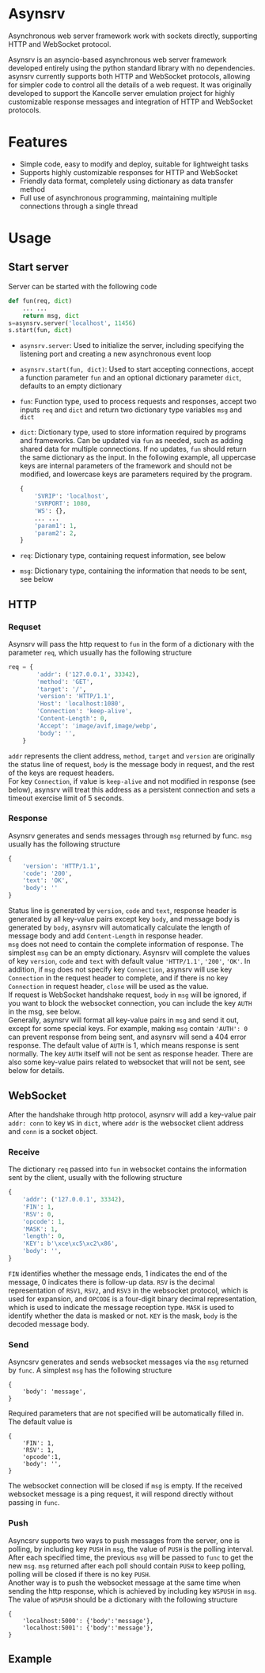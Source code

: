 # Asynsrv
Asynchronous web server framework work with sockets directly, supporting HTTP and WebSocket protocol.

Asynsrv is an asyncio-based asynchronous web server framework developed entirely using the python standard library with no dependencies. asynsrv currently supports both HTTP and WebSocket protocols, allowing for simpler code to control all the details of a web request. It was originally developed to support the Kancolle server emulation project for highly customizable response messages and integration of HTTP and WebSocket protocols.
# Features
- Simple code, easy to modify and deploy, suitable for lightweight tasks
- Supports highly customizable responses for HTTP and WebSocket
- Friendly data format, completely using dictionary as data transfer method
- Full use of asynchronous programming, maintaining multiple connections through a single thread
# Usage
## Start server
Server can be started with the following code
```python
def fun(req, dict)
    ... ...
    return msg, dict
s=asynsrv.server('localhost', 11456)
s.start(fun, dict)
```
- `asynsrv.server`: Used to initialize the server, including specifying the listening port and creating a new asynchronous event loop   
- `asynsrv.start(fun, dict)`: Used to start accepting connections, accept a function parameter `fun` and an optional dictionary parameter `dict`, defaults to an empty dictionary  
- `fun`: Function type, used to process requests and responses, accept two inputs `req` and `dict` and return two dictionary type variables `msg` and `dict`  
- `dict`: Dictionary type, used to store information required by programs and frameworks. Can be updated via `fun` as needed, such as adding shared data for multiple connections. If no updates, `fun` should return the same dictionary as the input. In the following example, all uppercase keys are internal parameters of the framework and should not be modified, and lowercase keys are parameters required by the program.  
    ```python
    {
        'SVRIP': 'localhost',
        'SVRPORT': 1080,
        'WS': {},
        ... ...
        'param1': 1,
        'param2': 2,
    }
    ```
    
- `req`: Dictionary type, containing request information, see below
- `msg`: Dictionary type, containing the information that needs to be sent, see below
## HTTP
### Requset
Asynsrv will pass the http request to `fun` in the form of a dictionary with the parameter `req`, which usually has the following structure
```python
req = {
        'addr': ('127.0.0.1', 33342),
        'method': 'GET',
        'target': '/',
        'version': 'HTTP/1.1',
        'Host': 'localhost:1080',
        'Connection': 'keep-alive',
        'Content-Length': 0,
        'Accept': 'image/avif,image/webp',
        'body': '',
    }
```
`addr` represents the client address, `method`, `target` and `version` are originally the status line of request, `body` is the message body in request, and the rest of the keys are request headers.  
For key `Connection`, if value is `keep-alive` and not modified in response (see below), asynsrv will treat this address as a persistent connection and sets a timeout exercise limit of 5 seconds.
### Response
Asynsrv generates and sends messages through `msg` returned by func. `msg` usually has the following structure
```python
{
    'version': 'HTTP/1.1',
    'code': '200',
    'text': 'OK',
    'body': ''
}
```
Status line is generated by `version`, `code` and `text`, response header is generated by all key-value pairs except key `body`, and message body is generated by `body`, asynsrv will automatically calculate the length of message body and add `Content-Length` in response header.  
`msg` does not need to contain the complete information of response. The simplest `msg` can be an empty dictionary. Asynsrv will complete the values ​​of key `version`, `code` and `text` with default value `'HTTP/1.1'`, `'200'`, `'OK'`. In addition, if `msg` does not specify key `Connection`, asynsrv will use key `Connection` in the request header to complete, and if there is no key `Connection` in request header, `close` will be used as the value.  
If request is WebSocket handshake request, `body` in `msg` will be ignored, if you want to block the websocket connection, you can include the key `AUTH` in the msg, see below.  
Generally, asynsrv will format all key-value pairs in `msg` and send it out, except for some special keys. For example, making `msg` contain `'AUTH': 0` can prevent response from being sent, and asynsrv will send a 404 error response. The default value of `AUTH` is 1, which means response is sent normally. The key `AUTH` itself will not be sent as response header. 
There are also some key-value pairs related to websocket that will not be sent, see below for details.
## WebSocket
After the handshake through http protocol, asynsrv will add a key-value pair `addr: conn` to key `WS` in `dict`, where `addr` is the websocket client address and `conn` is a socket object.
### Receive
The dictionary `req` passed into `fun` in websocket contains the information sent by the client, usually with the following structure
```python
{
    'addr': ('127.0.0.1', 33342),
    'FIN': 1,
    'RSV': 0,
    'opcode': 1,
    'MASK': 1,
    'length': 0,
    'KEY': b'\xce\xc5\xc2\x86',
    'body': '',
}
```
`FIN` identifies whether the message ends, 1 indicates the end of the message, 0 indicates there is follow-up data. `RSV` is the decimal representation of `RSV1`, `RSV2`, and `RSV3` in the websocket protocol, which is used for expansion, and `OPCODE` is a four-digit binary decimal representation, which is used to indicate the message reception type. `MASK` is used to identify whether the data is masked or not. `KEY` is the mask, `body` is the decoded message body.
### Send
Asyncsrv generates and sends websocket messages via the `msg` returned by `func`. A simplest `msg` has the following structure  
```
{
    'body': 'message',
}
```
Required parameters that are not specified will be automatically filled in. The default value is
```
{
    'FIN': 1,
    'RSV': 1,
    'opcode':1,
    'body': '',
}
```
The websocket connection will be closed if `msg` is empty. If the received websocket message is a ping request, it will respond directly without passing in `func`.

### Push
Asyncsrv supports two ways to push messages from the server, one is polling, by including key `PUSH` in `msg`, the value of `PUSH` is the polling interval. After each specified time, the previous `msg` will be passed to `func` to get the new `msg`. `msg` returned after each poll should contain `PUSH` to keep polling, polling will be closed if there is no key `PUSH`.  
Another way is to push the websocket message at the same time when sending the http response, which is achieved by including key `WSPUSH` in `msg`. The value of `WSPUSH` should be a dictionary with the following structure
```
{
    'localhost:5000': {'body':'message'},
    'localhost:5001': {'body':'message'},
}
```
## Example
